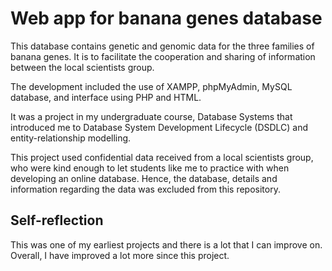 # Web app for banana genes database

This database contains genetic and genomic data for the three families of banana genes. It is to facilitate the cooperation and sharing of information between the local scientists group. 

The development included the use of XAMPP, phpMyAdmin, MySQL database, and interface using PHP and HTML. 

It was a project in my undergraduate course, Database Systems that introduced me to Database System Development Lifecycle (DSDLC) and entity-relationship modelling.

This project used confidential data received from a local scientists group, who were kind enough to let students like me to practice with when developing an online database. Hence, the database, details and information regarding the data was excluded from this repository.

## Self-reflection
This was one of my earliest projects and there is a lot that I can improve on. Overall, I have improved a lot more since this project.
